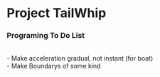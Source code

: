 # Project TailWhip


<h3>Programing To Do List</h3><br>
- Make acceleration gradual, not instant (for boat) <br>
- Make Boundarys of some kind <br>
